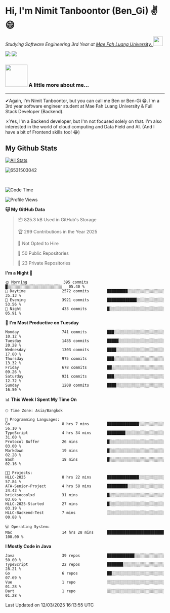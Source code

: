 # Hi, I'm Nimit Tanboontor (Ben_Gi) ✌😄
<p><em>Studying Software Engineering 3rd Year at <a href="https://en.mfu.ac.th/home.html"> Mae Fah Luang University.
</a><img src="https://media.giphy.com/media/WUlplcMpOCEmTGBtBW/giphy.gif" width="30"> </em></p>


[![](https://img.shields.io/badge/linkedin-%230077B5.svg?style=for-the-badge&logo=linkedin)]([https://www.linkedin.com/in/thanaphoom-babparn/](https://www.linkedin.com/in/nimit-tanbooutor-798139246/))
[![](https://img.shields.io/badge/Medium-12100E?style=for-the-badge&logo=medium&logoColor=white)](https://medium.com/@nimittanbooutor)

### <img src="https://media.giphy.com/media/VgCDAzcKvsR6OM0uWg/giphy.gif" width="70"> A little more about me...  

<hr> <!-- Horizontal line -->

&#10004;Again, I'm Nimit Tanboontor, but you can call me Ben or Ben-Gi 😁. I'm a 3rd year software engineer student at Mae Fah Luang University & Full Stack Developer (Backend).

&#10007;Yes, I'm a Backend developer, but I'm not focused solely on that. I'm also interested in the world of cloud computing and Data Field and AI. (And I have a bit of Frontend skills too! 😂)


## My Github Stats

[![All Stats](https://github-readme-stats.vercel.app/api?username=6531503042&show_icons=true&theme=algolia)](https://github.com/6531503042)

<p><img align="center" src="https://github-readme-streak-stats.herokuapp.com/?user=6531503042&" alt="6531503042" /></p>

<br />


<!--START_SECTION:waka-->
![Code Time](http://img.shields.io/badge/Code%20Time-362%20hrs%2030%20mins-blue)

![Profile Views](http://img.shields.io/badge/Profile%20Views-7-blue)

**🐱 My GitHub Data** 

> 📦 825.3 kB Used in GitHub's Storage 
 > 
> 🏆 299 Contributions in the Year 2025
 > 
> 🚫 Not Opted to Hire
 > 
> 📜 50 Public Repositories 
 > 
> 🔑 23 Private Repositories 
 > 
**I'm a Night 🦉** 

```text
🌞 Morning                395 commits         █░░░░░░░░░░░░░░░░░░░░░░░░   05.40 % 
🌆 Daytime                2572 commits        █████████░░░░░░░░░░░░░░░░   35.13 % 
🌃 Evening                3921 commits        █████████████░░░░░░░░░░░░   53.56 % 
🌙 Night                  433 commits         █░░░░░░░░░░░░░░░░░░░░░░░░   05.91 % 
```
📅 **I'm Most Productive on Tuesday** 

```text
Monday                   741 commits         ███░░░░░░░░░░░░░░░░░░░░░░   10.12 % 
Tuesday                  1485 commits        █████░░░░░░░░░░░░░░░░░░░░   20.28 % 
Wednesday                1303 commits        ████░░░░░░░░░░░░░░░░░░░░░   17.80 % 
Thursday                 975 commits         ███░░░░░░░░░░░░░░░░░░░░░░   13.32 % 
Friday                   678 commits         ██░░░░░░░░░░░░░░░░░░░░░░░   09.26 % 
Saturday                 931 commits         ███░░░░░░░░░░░░░░░░░░░░░░   12.72 % 
Sunday                   1208 commits        ████░░░░░░░░░░░░░░░░░░░░░   16.50 % 
```


📊 **This Week I Spent My Time On** 

```text
🕑︎ Time Zone: Asia/Bangkok

💬 Programming Languages: 
Go                       8 hrs 7 mins        ██████████████░░░░░░░░░░░   56.10 % 
TypeScript               4 hrs 34 mins       ████████░░░░░░░░░░░░░░░░░   31.60 % 
Protocol Buffer          26 mins             █░░░░░░░░░░░░░░░░░░░░░░░░   03.00 % 
Markdown                 19 mins             █░░░░░░░░░░░░░░░░░░░░░░░░   02.28 % 
Bash                     18 mins             █░░░░░░░░░░░░░░░░░░░░░░░░   02.16 % 

🐱‍💻 Projects: 
HLLC-2025                8 hrs 22 mins       ██████████████░░░░░░░░░░░   57.84 % 
ATA-Senior-Project       4 hrs 58 mins       █████████░░░░░░░░░░░░░░░░   34.43 % 
bricksocoolxd            31 mins             █░░░░░░░░░░░░░░░░░░░░░░░░   03.66 % 
HLLC-2025-Started        27 mins             █░░░░░░░░░░░░░░░░░░░░░░░░   03.19 % 
HLLC-Backend-Test        7 mins              ░░░░░░░░░░░░░░░░░░░░░░░░░   00.88 % 

💻 Operating System: 
Mac                      14 hrs 28 mins      █████████████████████████   100.00 % 
```

**I Mostly Code in Java** 

```text
Java                     39 repos            ████████████░░░░░░░░░░░░░   50.00 % 
TypeScript               22 repos            ███████░░░░░░░░░░░░░░░░░░   28.21 % 
Go                       6 repos             ██░░░░░░░░░░░░░░░░░░░░░░░   07.69 % 
Vue                      1 repo              ░░░░░░░░░░░░░░░░░░░░░░░░░   01.28 % 
Dart                     1 repo              ░░░░░░░░░░░░░░░░░░░░░░░░░   01.28 % 
```




 Last Updated on 12/03/2025 16:13:55 UTC
<!--END_SECTION:waka-->
